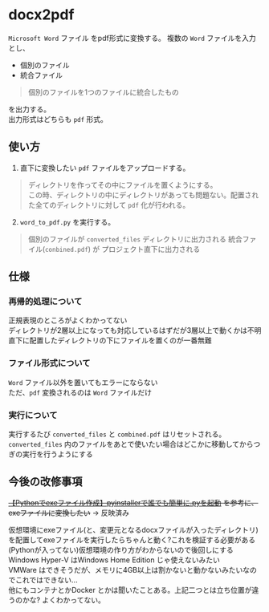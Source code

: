 # docx2pdf
`Microsoft Word` ファイル をpdf形式に変換する。
複数の `Word` ファイルを入力とし、
- 個別のファイル
- 統合ファイル
> 個別のファイルを1つのファイルに統合したもの

を出力する。<br>
出力形式はどちらも `pdf` 形式。

## 使い方
1. 直下に変換したい `pdf` ファイルをアップロードする。
> ディレクトリを作ってその中にファイルを置くようにする。<br>
> この時、ディレクトリの中にディレクトリがあっても問題ない。配置された全てのディレクトリに対して `pdf` 化が行われる。

2. `word_to_pdf.py` を実行する。
> 個別のファイルが `converted_files` ディレクトリに出力される
> 統合ファイル(`conbined.pdf`) が プロジェクト直下に出力される

## 仕様
### 再帰的処理について
正規表現のところがよくわかってない<br>
ディレクトリが2層以上になっても対応しているはずだが3層以上で動くかは不明<br>
直下に配置したディレクトリの下にファイルを置くのが一番無難

### ファイル形式について
`Word` ファイル以外を置いてもエラーにならない<br>
ただ、`pdf` 変換されるのは `Word` ファイルだけ

### 実行について
実行するたび `converted_files` と `combined.pdf` はリセットされる。<br>
`converted_files` 内のファイルをあとで使いたい場合はどこかに移動してからつぎの実行を行うようにする

## 今後の改修事項
~~[【Pythonでexeファイル作成】pyinstallerで誰でも簡単に.pyを起動](https://cafe-mickey.com/python/python-exe/) を参考に、exeファイルに変換したい~~
→ 反映済み

仮想環境にexeファイル(と、変更元となるdocxファイルが入ったディレクトリ)を配置してexeファイルを実行したらちゃんと動く?これを検証する必要がある<br>
(Pythonが入ってない)仮想環境の作り方がわからないので後回しにする<br>
Windows Hyper-V はWindows Home Edition じゃ使えないみたい<br>
VMWare はできそうだが、メモリに4GB以上は割かないと動かないみたいなのでこれではできない...<br>
他にもコンテナとかDocker とかは聞いたことある。上記二つとは立ち位置が違うのかな? よくわかってない。<br>
